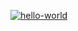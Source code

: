 [![hello-world](https://github.com/MooNMaN304/hexlet_pytest/actions/workflows/actiongit.yml/badge.svg)](https://github.com/MooNMaN304/hexlet_pytest/actions/workflows/actiongit.yml)
